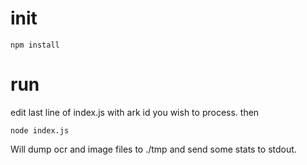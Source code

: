 # init

```
npm install
```

# run 

edit last line of index.js with ark id you wish to process.  then

```
node index.js
```

Will dump ocr and image files to ./tmp and send some stats to stdout.
